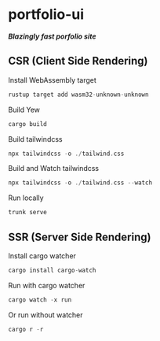 # portfolio-ui

**_Blazingly fast porfolio site_**

## CSR (Client Side Rendering)

Install WebAssembly target

```rust
rustup target add wasm32-unknown-unknown
```

Build Yew

```rust
cargo build
```

Build tailwindcss

```rust
npx tailwindcss -o ./tailwind.css
```

Build and Watch tailwindcss

```rust
npx tailwindcss -o ./tailwind.css --watch
```

Run locally

```rust
trunk serve
```

## SSR (Server Side Rendering)

Install cargo watcher

```rust
cargo install cargo-watch
```

Run with cargo watcher

```rust
cargo watch -x run
```

Or run without watcher

```rust
cargo r -r
```
